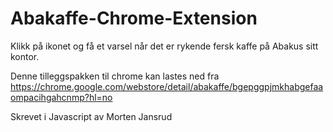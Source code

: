 # Abakaffe-Chrome-Extension

Klikk på ikonet og få et varsel når det er rykende fersk kaffe på Abakus sitt kontor. 

Denne tilleggspakken til chrome kan lastes ned fra 
https://chrome.google.com/webstore/detail/abakaffe/bgepggpjmkhabgefaaompacihgahcnmp?hl=no

Skrevet i Javascript av Morten Jansrud
